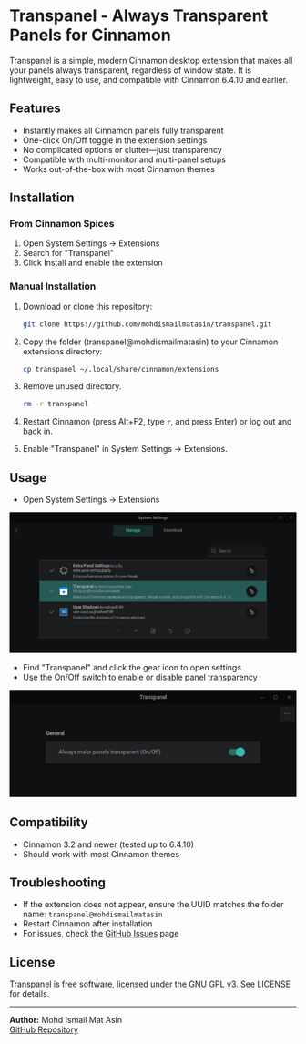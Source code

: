 # Transpanel - Always Transparent Panels for Cinnamon

Transpanel is a simple, modern Cinnamon desktop extension that makes all your panels always transparent, regardless of window state. It is lightweight, easy to use, and compatible with Cinnamon 6.4.10 and earlier.

## Features

- Instantly makes all Cinnamon panels fully transparent
- One-click On/Off toggle in the extension settings
- No complicated options or clutter—just transparency
- Compatible with multi-monitor and multi-panel setups
- Works out-of-the-box with most Cinnamon themes

## Installation

### From Cinnamon Spices

1. Open System Settings → Extensions
2. Search for "Transpanel"
3. Click Install and enable the extension

### Manual Installation

1. Download or clone this repository:

   ```sh
   git clone https://github.com/mohdismailmatasin/transpanel.git
   ```

2. Copy the folder (transpanel@mohdismailmatasin) to your Cinnamon extensions directory:

   ```sh
   cp transpanel ~/.local/share/cinnamon/extensions
   ```

3. Remove unused directory.

   ```sh
   rm -r transpanel
   ```

4. Restart Cinnamon (press Alt+F2, type `r`, and press Enter) or log out and back in.
5. Enable "Transpanel" in System Settings → Extensions.

## Usage

- Open System Settings → Extensions

![alt text](images/extension.png)

- Find "Transpanel" and click the gear icon to open settings
- Use the On/Off switch to enable or disable panel transparency

![alt text](images/enable.png)

## Compatibility

- Cinnamon 3.2 and newer (tested up to 6.4.10)
- Should work with most Cinnamon themes

## Troubleshooting

- If the extension does not appear, ensure the UUID matches the folder name: `transpanel@mohdismailmatasin`
- Restart Cinnamon after installation
- For issues, check the [GitHub Issues](https://github.com/mohdismailmatasin/transpanel/issues) page

## License

Transpanel is free software, licensed under the GNU GPL v3. See LICENSE for details.

---

**Author:** Mohd Ismail Mat Asin  
[GitHub Repository](https://github.com/mohdismailmatasin/transpanel)
